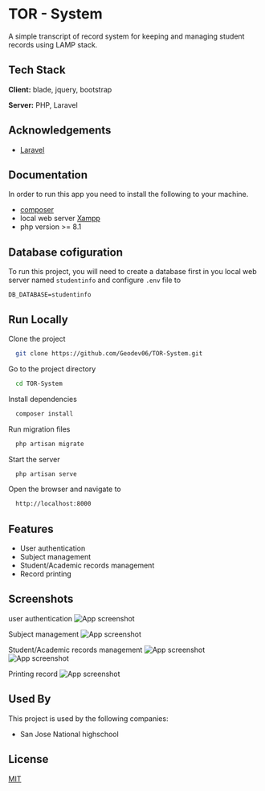 
# TOR - System
A simple transcript of record system for keeping and managing student records using LAMP stack.


## Tech Stack

**Client:** blade, jquery, bootstrap

**Server:** PHP, Laravel


## Acknowledgements

 - [Laravel](https://laravel.com/)

## Documentation
In order to run this app you need to install the following to your machine.
- [composer](https://getcomposer.org/doc/)
- local web server [Xampp](https://www.apachefriends.org/)
- php version >= 8.1

## Database cofiguration 

To run this project, you will need to create a database first in you local web server named `studentinfo` and configure `.env` file to

`DB_DATABASE=studentinfo`


## Run Locally

Clone the project

```bash
  git clone https://github.com/Geodev06/TOR-System.git
```

Go to the project directory
```bash
  cd TOR-System
```

Install dependencies
```bash
  composer install
```
Run migration files
```bash
  php artisan migrate
```
Start the server
```bash
  php artisan serve
```
 Open the browser and navigate to
```bash
  http://localhost:8000
```


## Features

- User authentication 
- Subject management 
- Student/Academic records management
- Record printing


## Screenshots
user authentication
![App screenshot](https://raw.githubusercontent.com/Geodev06/TOR-System/master/screenshot/Login.png)

Subject management
![App screenshot](https://raw.githubusercontent.com/Geodev06/TOR-System/master/screenshot/update-delete-subject.png)

Student/Academic records management
![App screenshot](https://raw.githubusercontent.com/Geodev06/TOR-System/master/screenshot/add_Academic_Record.png)
![App screenshot](https://raw.githubusercontent.com/Geodev06/TOR-System/master/screenshot/collapsible.png)

Printing record
![App screenshot](https://raw.githubusercontent.com/Geodev06/TOR-System/master/screenshot/print.png)


## Used By

This project is used by the following companies:

- San Jose National highschool


## License

[MIT](https://choosealicense.com/licenses/mit/)

